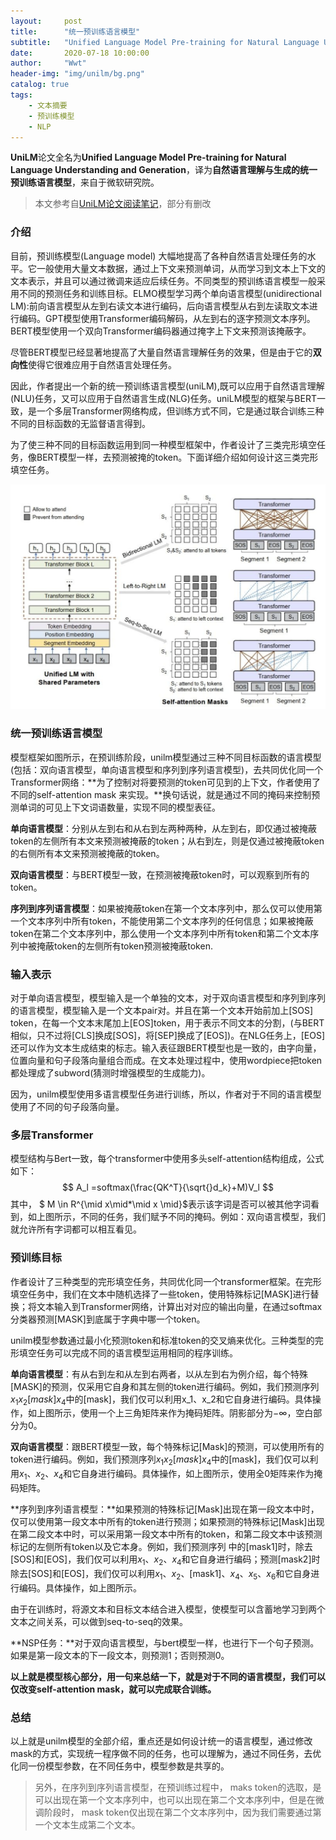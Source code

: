 ```yaml
---
layout:     post
title:      "统一预训练语言模型"
subtitle:   "Unified Language Model Pre-training for Natural Language Understanding and Generation"
date:       2020-07-18 10:00:00
author:     "Wwt"
header-img: "img/unilm/bg.png"
catalog: true
tags:   
    - 文本摘要
    - 预训练模型
    - NLP
---
```


**UniLM**论文全名为**Unified Language Model Pre-training for Natural Language Understanding and Generation**，译为**自然语言理解与生成的统一预训练语言模型**，来自于微软研究院。

>本文参考自[UniLM论文阅读笔记](https://zhuanlan.zhihu.com/p/113380840)，部分有删改

### 介绍

目前，预训练模型(Language model) 大幅地提高了各种自然语言处理任务的水平。它一般使用大量文本数据，通过上下文来预测单词，从而学习到文本上下文的文本表示，并且可以通过微调来适应后续任务。不同类型的预训练语言模型一般采用不同的预测任务和训练目标。ELMO模型学习两个单向语言模型(unidirectional LM):前向语言模型从左到右读文本进行编码，后向语言模型从右到左读取文本进行编码。GPT模型使用Transformer编码解码，从左到右的逐字预测文本序列。BERT模型使用一个双向Transformer编码器通过掩字上下文来预测该掩蔽字。

尽管BERT模型已经显著地提高了大量自然语言理解任务的效果，但是由于它的**双向性**使得它很难应用于自然语言处理任务。



因此，作者提出一个新的统一预训练语言模型(uniLM),既可以应用于自然语言理解(NLU)任务，又可以应用于自然语言生成(NLG)任务。uniLM模型的框架与BERT一致，是一个多层Transformer网络构成，但训练方式不同，它是通过联合训练三种不同的目标函数的无监督语言得到。

为了使三种不同的目标函数运用到同一种模型框架中，作者设计了三类完形填空任务，像BERT模型一样，去预测被掩的token。下面详细介绍如何设计这三类完形填空任务。

![1](/img/unilm/1.png)

### 统一预训练语言模型

模型框架如图所示，在预训练阶段，unilm模型通过三种不同目标函数的语言模型(包括：双向语言模型，单向语言模型和序列到序列语言模型)，去共同优化同一个Transformer网络：**为了控制对将要预测的token可见到的上下文，作者使用了不同的self-attention mask 来实现。**换句话说，就是通过不同的掩码来控制预测单词的可见上下文词语数量，实现不同的模型表征。



**单向语言模型**：分别从左到右和从右到左两种两种，从左到右，即仅通过被掩蔽token的左侧所有本文来预测被掩蔽的token；从右到左，则是仅通过被掩蔽token的右侧所有本文来预测被掩蔽的token。

**双向语言模型**：与BERT模型一致，在预测被掩蔽token时，可以观察到所有的token。

**序列到序列语言模型**：如果被掩蔽token在第一个文本序列中，那么仅可以使用第一个文本序列中所有token，不能使用第二个文本序列的任何信息；如果被掩蔽token在第二个文本序列中，那么使用一个文本序列中所有token和第二个文本序列中被掩蔽token的左侧所有token预测被掩蔽token.

### 输入表示

对于单向语言模型，模型输入是一个单独的文本，对于双向语言模型和序列到序列的语言模型，模型输入是一个文本pair对。并且在第一个文本开始前加上[SOS] token，在每一个文本末尾加上[EOS]token，用于表示不同文本的分割，(与BERT相似，只不过将[CLS]换成[SOS]，将[SEP]换成了[EOS])。在NLG任务上，[EOS]还可以作为文本生成结束的标志。输入表征跟BERT模型也是一致的，由字向量，位置向量和句子段落向量组合而成。在文本处理过程中，使用wordpiece把token都处理成了subword(猜测时增强模型的生成能力)。

因为，unilm模型使用多语言模型任务进行训练，所以，作者对于不同的语言模型使用了不同的句子段落向量。

### 多层Transformer

模型结构与Bert一致，每个transformer中使用多头self-attention结构组成，公式如下：
$$
A_l =softmax(\frac{QK^T}{\sqrt{}d_k}+M)V_l
$$
其中， $ M \in R^{\mid x\mid*\mid x \mid}$表示该字词是否可以被其他字词看到，如上图所示，不同的任务，我们赋予不同的掩码。例如：双向语言模型，我们就允许所有字词都可以相互看见。

### 预训练目标

作者设计了三种类型的完形填空任务，共同优化同一个transformer框架。在完形填空任务中，我们在文本中随机选择了一些token，使用特殊标记[MASK]进行替换；将文本输入到Transformer网络，计算出对对应的输出向量，在通过softmax分类器预测[MASK]到底属于字典中哪一个token。

unilm模型参数通过最小化预测token和标准token的交叉熵来优化。三种类型的完形填空任务可以完成不同的语言模型运用相同的程序训练。

**单向语言模型**：有从右到左和从左到右两者，以从左到右为例介绍，每个特殊[MASK]的预测，仅采用它自身和其左侧的token进行编码。例如，我们预测序列$x_1x_2[mask]x_4$中的[mask]，我们仅可以利用x_1、x_2和它自身进行编码。具体操作，如上图所示，使用一个上三角矩阵来作为掩码矩阵。阴影部分为$-\infty$，空白部分为0。

**双向语言模型**：跟BERT模型一致，每个特殊标记[Mask]的预测，可以使用所有的token进行编码。例如，我们预测序列$x_1x_2[mask]x_4$中的[mask]，我们仅可以利用$x_1$、$x_2$、$x_4$和它自身进行编码。具体操作，如上图所示，使用全0矩阵来作为掩码矩阵。

**序列到序列语言模型：**如果预测的特殊标记[Mask]出现在第一段文本中时，仅可以使用第一段文本中所有的token进行预测；如果预测的特殊标记[Mask]出现在第二段文本中时，可以采用第一段文本中所有的token，和第二段文本中该预测标记的左侧所有token以及它本身。例如，我们预测序列 中的[mask1]时，除去[SOS]和[EOS]，我们仅可以利用$x_1$、$x_2$、$x_4$和它自身进行编码；预测[mask2]时除去[SOS]和[EOS]，我们仅可以利用$x_1$、$x_2$、[mask1]、$x_4$、$x_5$、$x_6$和它自身进行编码。具体操作，如上图所示。

由于在训练时，将源文本和目标文本结合进入模型，使模型可以含蓄地学习到两个文本之间关系，可以做到seq-to-seq的效果。

**NSP任务：**对于双向语言模型，与bert模型一样，也进行下一个句子预测。如果是第一段文本的下一段文本，则预测1；否则预测0。

**以上就是模型核心部分，用一句来总结一下，就是对于不同的语言模型，我们可以仅改变self-attention mask，就可以完成联合训练。**

### 总结

以上就是unilm模型的全部介绍，重点还是如何设计统一的语言模型，通过修改mask的方式，实现统一程序做不同的任务，也可以理解为，通过不同任务，去优化同一份模型参数，在不同任务中，模型参数是共享的。

>另外，在序列到序列语言模型，在预训练过程中， maks token的选取，是可以出现在第一个文本序列中，也可以出现在第二个文本序列中，但是在微调阶段时， mask token仅出现在第二个文本序列中，因为我们需要通过第一个文本生成第二个文本。

